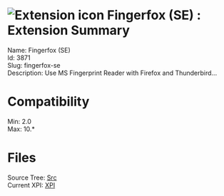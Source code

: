 # ![Extension icon](https://addons.thunderbird.net/user-media/addon_icons/3/3871-64.png?modified=1314586143) Fingerfox (SE) : Extension Summary

Name: Fingerfox (SE)  
Id: 3871  
Slug: fingerfox-se  
Description: Use MS Fingerprint Reader with Firefox and Thunderbird...
  

# Compatibility
Min: 2.0  
Max: 10.*  

# Files

Source Tree: [Src](C:/Dev/Thunderbird/ThunderKdB/xall/xOther/3871-fingerfox-se/src)  
Current XPI: [XPI](C:/Dev/Thunderbird/ThunderKdB/xall/xOther/3871-fingerfox-se/xpi)  



